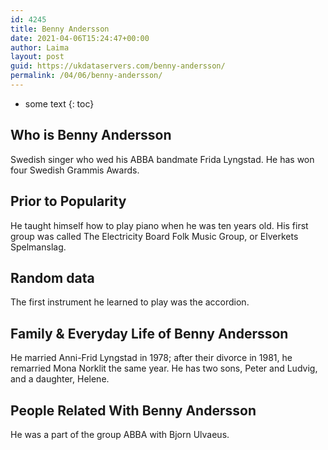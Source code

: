 ```yaml
---
id: 4245
title: Benny Andersson
date: 2021-04-06T15:24:47+00:00
author: Laima
layout: post
guid: https://ukdataservers.com/benny-andersson/
permalink: /04/06/benny-andersson/
---
```


* some text
{: toc}


## Who is Benny Andersson
                  
                  
                  
Swedish singer who wed his ABBA bandmate Frida Lyngstad. He has won four Swedish Grammis Awards.
                  
              
            
              
            
                
                
                
## Prior to Popularity
                  
                  
                  
He taught himself how to play piano when he was ten years old. His first group was called The Electricity Board Folk Music Group, or Elverkets Spelmanslag.
                  
              
            
              
            
                
                
                
## Random data
                  
                  
                  
The first instrument he learned to play was the accordion.
                  
              
            
              
            
                
                
                
## Family & Everyday Life of Benny Andersson
                  
                  
                  
He married Anni-Frid Lyngstad in 1978; after their divorce in 1981, he remarried Mona Norklit the same year. He has two sons, Peter and Ludvig, and a daughter, Helene.
                  
              
            
              
            
                
                
                
## People Related With Benny Andersson
                  
                  
                  
He was a part of the group ABBA with Bjorn Ulvaeus.
                  
              
            
              
            
                
              
            
              
              
            
            
              
            
          
          
          